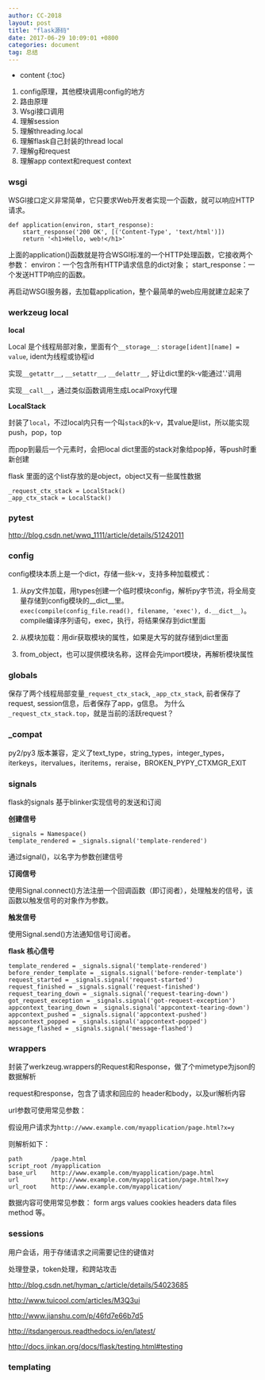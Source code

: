 ```yaml
---
author: CC-2018
layout: post
title: "flask源码"
date: 2017-06-29 10:09:01 +0800
categories: document
tag: 总结
---
```


* content
{:toc}

1. config原理，其他模块调用config的地方
2. 路由原理
3. Wsgi接口调用
4. 理解session
5. 理解threading.local
6. 理解flask自己封装的thread local
7. 理解g和request
8. 理解app context和request context

### wsgi

WSGI接口定义非常简单，它只要求Web开发者实现一个函数，就可以响应HTTP请求。

```
def application(environ, start_response):
    start_response('200 OK', [('Content-Type', 'text/html')])
    return '<h1>Hello, web!</h1>'
```
上面的application()函数就是符合WSGI标准的一个HTTP处理函数，它接收两个参数：
environ：一个包含所有HTTP请求信息的dict对象；
start_response：一个发送HTTP响应的函数。

再启动WSGI服务器，去加载application，整个最简单的web应用就建立起来了

### werkzeug local

**local**

Local 是个线程局部对象，里面有个`__storage__`: `storage[ident][name] = value`, ident为线程或协程id

实现`__getattr__`, `__setattr__`, `__delattr__`, 好让dict里的k-v能通过'.'调用

实现`__call__`，通过类似函数调用生成LocalProxy代理

**LocalStack**

封装了`local`，不过local内只有一个叫`stack`的k-v，其value是list，所以能实现push，pop，top

而pop到最后一个元素时，会把local dict里面的stack对象给pop掉，等push时重新创建

flask 里面的这个list存放的是object，object又有一些属性数据


```
_request_ctx_stack = LocalStack()
_app_ctx_stack = LocalStack()
```

### pytest

http://blog.csdn.net/wwq_1111/article/details/51242011

### config

config模块本质上是一个dict，存储一些k-v，支持多种加载模式：

1. 从py文件加载，用types创建一个临时模块config，解析py字节流，将全局变量存储到config模块的__dict__里。  
   `exec(compile(config_file.read(), filename, 'exec'), d.__dict__)`。compile编译序列语句，exec，执行，将结果保存到dict里面

2. 从模块加载：用dir获取模块的属性，如果是大写的就存储到dict里面

3. from_object，也可以提供模块名称，这样会先import模块，再解析模块属性

### globals

保存了两个线程局部变量`_request_ctx_stack`, `_app_ctx_stack`, 前者保存了request, session信息，后者保存了app，g信息。
为什么`_request_ctx_stack.top`，就是当前的活跃request？

### \_compat

py2/py3 版本兼容，定义了text_type，string_types，integer_types，iterkeys，itervalues，iteritems，reraise，BROKEN_PYPY_CTXMGR_EXIT


### signals

flask的signals 基于blinker实现信号的发送和订阅

**创建信号**

```
_signals = Namespace()
template_rendered = _signals.signal('template-rendered')
```

通过signal()，以名字为参数创建信号

**订阅信号**

使用Signal.connect()方法注册一个回调函数（即订阅者），处理触发的信号，该函数以触发信号的对象作为参数。

**触发信号**

使用Signal.send()方法通知信号订阅者。

**flask 核心信号**
```
template_rendered = _signals.signal('template-rendered')
before_render_template = _signals.signal('before-render-template')
request_started = _signals.signal('request-started')
request_finished = _signals.signal('request-finished')
request_tearing_down = _signals.signal('request-tearing-down')
got_request_exception = _signals.signal('got-request-exception')
appcontext_tearing_down = _signals.signal('appcontext-tearing-down')
appcontext_pushed = _signals.signal('appcontext-pushed')
appcontext_popped = _signals.signal('appcontext-popped')
message_flashed = _signals.signal('message-flashed')
```

### wrappers

封装了werkzeug.wrappers的Request和Response，做了个mimetype为json的数据解析

request和response，包含了请求和回应的 header和body，以及url解析内容

url参数可使用常见参数：

假设用户请求为`http://www.example.com/myapplication/page.html?x=y`

则解析如下：
```
path        /page.html
script_root /myapplication
base_url    http://www.example.com/myapplication/page.html
url         http://www.example.com/myapplication/page.html?x=y
url_root    http://www.example.com/myapplication/
```

数据内容可使用常见参数：
form args values cookies headers data files method 等。

### sessions

用户会话，用于存储请求之间需要记住的键值对

处理登录，token处理，和跨站攻击

http://blog.csdn.net/hyman_c/article/details/54023685

http://www.tuicool.com/articles/M3Q3ui

http://www.jianshu.com/p/46fd7e66b7d5

http://itsdangerous.readthedocs.io/en/latest/

http://docs.jinkan.org/docs/flask/testing.html#testing

### templating
